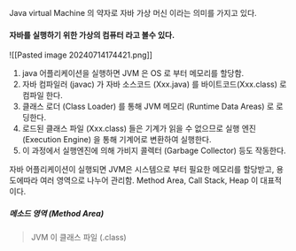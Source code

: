 Java virtual Machine 의 약자로 자바 가상 머신 이라는 의미를 가지고 있다.

#### 자바를 실행하기 위한 가상의 컴퓨터 라고 볼수 있다.
![[Pasted image 20240714174421.png]]
1. java 어플리케이션을 실행하면 JVM 은 OS 로 부터 메모리를 할당함.
2. 자바 컴파일러 (javac) 가 자바 소스코드 (Xxx.java) 를 바이트코드(Xxx.class) 로 컴파일 한다.
3. 클래스 로더 (Class Loader) 를 통해 JVM 메모리 (Runtime Data Areas) 로 로딩한다.
4. 로드된 클래스 파일 (Xxx.class) 들은 기계가 읽을 수 없으므로 실행 엔진 (Execution Engine) 을 통해 기계어로 변환하여 실행한다.
5. 이 과정에서 실행엔진에 의해 가비지 콜렉터 (Garbage Collector) 등도 작동한다.

자바 어플리케이션이 실행되면 JVM은 시스템으로 부터 필요한 메모리를 할당받고, 용도에따라 여러 영역으로 나누어 관리함. Method Area, Call Stack, Heap 이 대표적이다.

##### 메소드 영역 (Method Area)
>JVM 이 클래스 파일 (.class)  
